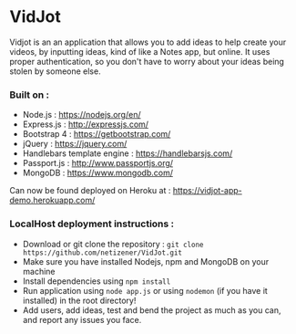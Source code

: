 # VidJot

Vidjot is an an application that allows you to add ideas to help create your videos, by inputting ideas, kind of like a Notes app, but online.
It uses proper authentication, so you don't have to worry about your ideas being stolen by someone else.

### Built on : 
* Node.js : https://nodejs.org/en/
* Express.js : http://expressjs.com/
* Bootstrap 4 : https://getbootstrap.com/
* jQuery : https://jquery.com/
* Handlebars template engine : https://handlebarsjs.com/
* Passport.js : http://www.passportjs.org/
* MongoDB : https://www.mongodb.com/

Can now be found deployed on Heroku at : <https://vidjot-app-demo.herokuapp.com/>

### LocalHost deployment instructions : 
* Download or git clone the repository : `git clone https://github.com/netizener/VidJot.git`
* Make sure you have installed Nodejs, npm and MongoDB on your machine
* Install dependencies using `npm install`
* Run application using `node app.js` or using `nodemon` (if you have it installed) in the root directory!
* Add users, add ideas, test and bend the project as much as you can, and report any issues you face.
